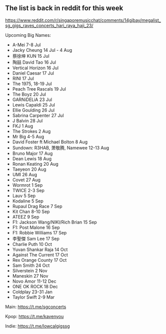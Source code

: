 ## The list is back in reddit for this week

<https://www.reddit.com/r/singaporemusicchat/comments/14gjbay/megalist_sg_gigs_raves_concerts_hari_raya_haji_23/>

Upcoming Big Names: 

- A-Mei 7-8 Jul 
- Jacky Cheung 14 Jul - 4 Aug
- 蔡徐坤 KUN 15 Jul
- 陶喆 David Tao 16 Jul
- Vertical Horizon 16 Jul 
- Daniel Caesar 17 Jul
- RINI 17 Jul
- The 1975, 18-19 Jul
- Peach Tree Rascals 19 Jul
- The Boyz 20 Jul
- GARNiDELiA 23 Jul
- Lewis Capaldi 25 Jul
- Ellie Goulding 26 Jul
- Sabrina Carpenter 27 Jul
- J Balvin 28 Jul
- FKJ 1 Aug
- The Strokes 2 Aug
- Mr Big 4-5 Aug
- David Foster ft Michael Bolton 8 Aug
- Sundown: R3HAB, 萧敬腾, Namewee 12-13 Aug
- Bruno Major 17 Aug
- Dean Lewis 18 Aug
- Ronan Keating 20 Aug
- Taeyeon 20 Aug
- UMI 26 Aug
- Covet 27 Aug
- Wormrot 1 Sep
- TWICE 2-3 Sep
- Lauv 5 Sep
- Kodaline 5 Sep
- Rupaul Drag Race 7 Sep
- Kit Chan 8-10 Sep
- ATEEZ 9 Sep
- F1: Jackson Wang/NIKI/Rich Brian 15 Sep
- F1: Post Malone 16 Sep
- F1: Robbie Williams 17 Sep
- 李聖傑 Sam Lee 17 Sep
- Charlie Puth 10 Oct
- Yuvan Shankar Raja 14 Oct
- Against The Current 17 Oct
- Rex Orange County 17 Oct
- Sam Smith 24 Oct
- Silverstein 2 Nov
- Maneskin 27 Nov
- Novo Amor 11-12 Dec
- ONE OK ROCK 18 Dec
- Coldplay 23-31 Jan
- Taylor Swift 2-9 Mar

Main: https://t.me/sgconcerts

Kpop: https://t.me/kavenyou
 
Indie: https://t.me/lowcalgigssg
